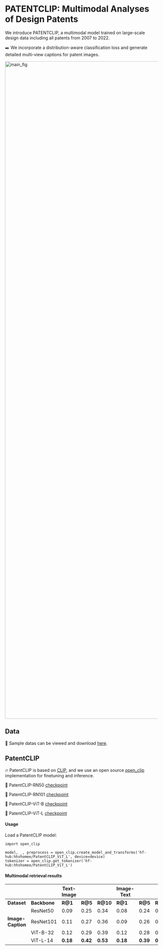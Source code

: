 # PATENTCLIP: Multimodal Analyses of Design Patents 
We introduce PATENTCLIP, a multimodal model trained on large-scale design data including all patents from 2007 to 2022.

:black_nib: We incorporate a distribution-aware classification loss and generate detailed multi-view captions for patent images.


<img width="2168" alt="main_fig" src="">

## Data
:green_book: Sample datas can be viewed and download [here]().

## PatentCLIP
:fire: PatentCLIP is based on [CLIP](https://github.com/openai/CLIP), and we use an open source [open_clip](https://github.com/mlfoundations/open_clip) implementation for finetuning and inference.

:hugs: PatentCLIP-RN50 [checkpoint](https://huggingface.co/hhshomee/PatentCLIP_RN50)

:hugs: PatentCLIP-RN101 [checkpoint](https://huggingface.co/hhshomee/PatentCLIP_RN101)

:hugs: PatentCLIP-ViT-B [checkpoint](https://huggingface.co/hhshomee/PatentCLIP_ViT_B)

:hugs: PatentCLIP-ViT-L [checkpoint](https://huggingface.co/hhshomee/PatentCLIP_ViT_L)



#### Usage
Load a PatentCLIP model:
```
import open_clip

model, _, preprocess = open_clip.create_model_and_transforms('hf-hub:hhshomee/PatentCLIP_ViT_L', device=device)
tokenizer = open_clip.get_tokenizer('hf-hub:hhshomee/PatentCLIP_ViT_L')
```

#### Multimodal retrieval results 


|                          |          | **Text-Image** |       |       | **Image-Text** |       |       |
|--------------------------|----------|----------------|-------|-------|----------------|-------|-------|
| **Dataset**              | **Backbone** | **R@1**       | **R@5** | **R@10** | **R@1**       | **R@5** | **R@10** |
|    | ResNet50 | 0.09           | 0.25  | 0.34  | 0.08           | 0.24  | 0.33  |
|   **Image-Caption**                            | ResNet101| 0.11           | 0.27  | 0.36  | 0.09           | 0.26  | 0.35  |
|                          | ViT-B-32 | 0.12           | 0.29  | 0.39  | 0.12           | 0.28  | 0.38  |
|                          | ViT-L-14 | **0.18**       | **0.42** | **0.53** | **0.18**       | **0.39** | **0.50** |
